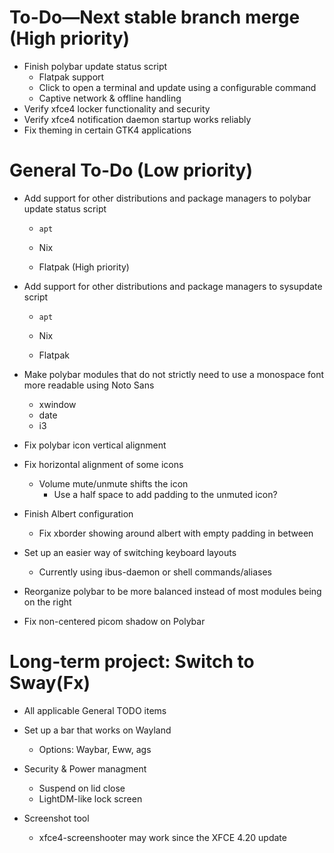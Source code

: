 # To-Do—Next stable branch merge (High priority)

- Finish polybar update status script
  - Flatpak support
  - Click to open a terminal and update using a configurable command
  - Captive network & offline handling
- Verify xfce4 locker functionality and security
- Verify xfce4 notification daemon startup works reliably
- Fix theming in certain GTK4 applications

# General To-Do (Low priority)

- Add support for other distributions and package managers to polybar update status script
  
  - `apt`
  
  - Nix
  
  - Flatpak (High priority)

- Add support for other distributions and package managers to sysupdate script
  
  - `apt`
  
  - Nix
  
  - Flatpak

- Make polybar modules that do not strictly need to use a monospace font more readable using Noto Sans
  
  - xwindow
  - date
  - i3

- Fix polybar icon vertical alignment

- Fix horizontal alignment of some icons
  
  - Volume mute/unmute shifts the icon
    - Use a half space to add padding to the unmuted icon?

- Finish Albert configuration
  
  - Fix xborder showing around albert with empty padding in between

- Set up an easier way of switching keyboard layouts
  
  - Currently using ibus-daemon or shell commands/aliases

- Reorganize polybar to be more balanced instead of most modules being on the right

- Fix non-centered picom shadow on Polybar

# Long-term project: Switch to Sway(Fx)

- All applicable General TODO items

- Set up a bar that works on Wayland
  
  - Options: Waybar, Eww, ags

- Security & Power managment
  
  - Suspend on lid close
  - LightDM-like lock screen

- Screenshot tool
  
  - xfce4-screenshooter may work since the XFCE 4.20 update
